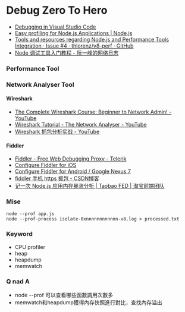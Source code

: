 # Debug Zero To Hero

* [Debugging in Visual Studio Code](https://code.visualstudio.com/docs/editor/debugging)
* [Easy profiling for Node.js Applications | Node.js](https://nodejs.org/en/docs/guides/simple-profiling/)
* [Tools and resources regarding Node.js and Performance Tools Integration · Issue #4 · thlorenz/v8-perf · GitHub](https://github.com/thlorenz/v8-perf/issues/4)
* [Node 调试工具入门教程 - 阮一峰的网络日志](http://www.ruanyifeng.com/blog/2018/03/node-debugger.html)
### Performance Tool


### Network Analyser Tool

#### Wireshark

* [The Complete Wireshark Course: Beginner to Network Admin! - YouTube](https://www.youtube.com/watch?v=XTSc2mPF4II)
* [Wireshark Tutorial -  The Network Analyser - YouTube](https://www.youtube.com/watch?v=Yo8zGbCbqd0)
* [Wireshark 抓包分析实战 - YouTube](https://www.youtube.com/watch?v=QcapJPYUY58)

#### Fiddler

* [Fiddler - Free Web Debugging Proxy - Telerik](https://www.telerik.com/fiddler)
* [Configure Fiddler for iOS](http://docs.telerik.com/fiddler/Configure-Fiddler/Tasks/ConfigureForiOS)
* [Configure Fiddler for Android / Google Nexus 7](http://docs.telerik.com/fiddler/Configure-Fiddler/Tasks/ConfigureForAndroid)
* [fiddler 手机 https 抓包 - CSDN博客](https://blog.csdn.net/wangjun5159/article/details/52202059)
* [记一次 Node.js 应用内存暴涨分析 | Taobao FED | 淘宝前端团队](http://taobaofed.org/blog/2016/01/14/nodejs-memory-leak-analyze/)

### Mise

```
node --prof app.js
node --prof-process isolate-0xnnnnnnnnnnnn-v8.log > processed.txt 
```

### Keyword

* CPU profiler
* heap
* heapdump
* memwatch


### Q nad A

* node --prof 可以查看哪些函數調用次數多
* memwatch和heapdump獲得內存快照進行對比，查找內存溢出